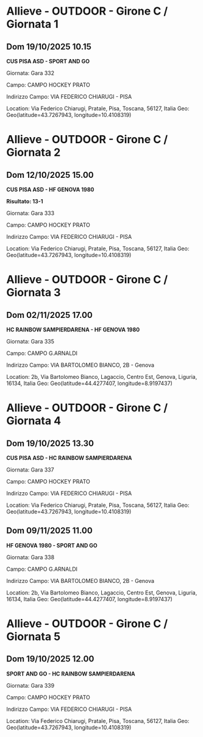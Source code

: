 # Allieve - OUTDOOR  - Girone C / Giornata 1
## Dom 19/10/2025 10.15

<strong>CUS PISA ASD - SPORT AND GO</strong>

Giornata: Gara 332

Campo: CAMPO HOCKEY PRATO 

Indirizzo Campo:  VIA FEDERICO CHIARUGI - PISA

Location: Via Federico Chiarugi, Pratale, Pisa, Toscana, 56127, Italia
Geo: Geo(latitude=43.7267943, longitude=10.4108319)
<!-- VALCHISONE_END -->


# Allieve - OUTDOOR  - Girone C / Giornata 2
## Dom 12/10/2025 15.00

<strong>CUS PISA ASD - HF GENOVA 1980</strong>

**Risultato: 13-1**

Giornata: Gara 333

Campo: CAMPO HOCKEY PRATO 

Indirizzo Campo:  VIA FEDERICO CHIARUGI - PISA

Location: Via Federico Chiarugi, Pratale, Pisa, Toscana, 56127, Italia
Geo: Geo(latitude=43.7267943, longitude=10.4108319)
<!-- VALCHISONE_END -->


# Allieve - OUTDOOR  - Girone C / Giornata 3
## Dom 02/11/2025 17.00

<strong>HC RAINBOW SAMPIERDARENA - HF GENOVA 1980</strong>

Giornata: Gara 335

Campo: CAMPO G.ARNALDI 

Indirizzo Campo:  VIA BARTOLOMEO BIANCO, 2B - Genova

Location: 2b, Via Bartolomeo Bianco, Lagaccio, Centro Est, Genova, Liguria, 16134, Italia
Geo: Geo(latitude=44.4277407, longitude=8.9197437)
<!-- VALCHISONE_END -->


# Allieve - OUTDOOR  - Girone C / Giornata 4
## Dom 19/10/2025 13.30

<strong>CUS PISA ASD - HC RAINBOW SAMPIERDARENA</strong>

Giornata: Gara 337

Campo: CAMPO HOCKEY PRATO 

Indirizzo Campo:  VIA FEDERICO CHIARUGI - PISA

Location: Via Federico Chiarugi, Pratale, Pisa, Toscana, 56127, Italia
Geo: Geo(latitude=43.7267943, longitude=10.4108319)
<!-- VALCHISONE_END -->



## Dom 09/11/2025 11.00

<strong>HF GENOVA 1980 - SPORT AND GO</strong>

Giornata: Gara 338

Campo: CAMPO G.ARNALDI 

Indirizzo Campo:  VIA BARTOLOMEO BIANCO, 2B - Genova

Location: 2b, Via Bartolomeo Bianco, Lagaccio, Centro Est, Genova, Liguria, 16134, Italia
Geo: Geo(latitude=44.4277407, longitude=8.9197437)
<!-- VALCHISONE_END -->


# Allieve - OUTDOOR  - Girone C / Giornata 5
## Dom 19/10/2025 12.00

<strong>SPORT AND GO - HC RAINBOW SAMPIERDARENA</strong>

Giornata: Gara 339

Campo: CAMPO HOCKEY PRATO 

Indirizzo Campo:  VIA FEDERICO CHIARUGI - PISA

Location: Via Federico Chiarugi, Pratale, Pisa, Toscana, 56127, Italia
Geo: Geo(latitude=43.7267943, longitude=10.4108319)
<!-- VALCHISONE_END -->


